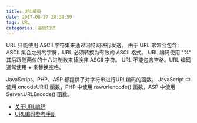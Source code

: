 ```yaml
---
title: URL编码
date: 2017-08-27 20:38:59
tags: URL
categories: 基础知识
---
```

URL 只能使用 ASCII 字符集来通过因特网进行发送。
由于 URL 常常会包含 ASCII 集合之外的字符，URL 必须转换为有效的 ASCII 格式。
URL 编码使用 "%" 其后跟随两位的十六进制数来替换非 ASCII 字符。
URL 不能包含空格。URL 编码通常使用 + 来替换空格。

JavaScript、PHP、ASP 都提供了对字符串进行URL编码的函数。
JavaScript 中使用 encodeURI() 函数，PHP 中使用 rawurlencode() 函数，ASP 中使用 Server.URLEncode() 函数。

* [关于URL编码](http://www.ruanyifeng.com/blog/2010/02/url_encoding.html)
* [URL编码参考手册](http://www.runoob.com/tags/html-urlencode.html)